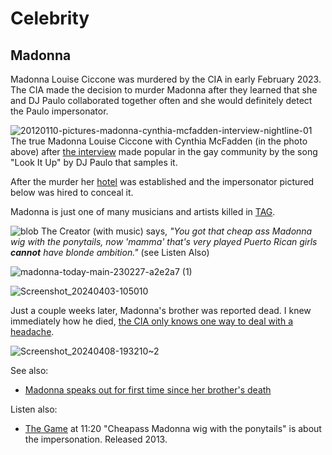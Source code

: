 # Celebrity
## Madonna 

Madonna Louise Ciccone was murdered by the CIA in early February 2023. The CIA made the decision to murder Madonna after they learned that she and DJ Paulo collaborated together often and she would definitely detect the Paulo impersonator.

![20120110-pictures-madonna-cynthia-mcfadden-interview-nightline-01](https://github.com/9413d5ff2a0b4f237a264010b65350e7/TAG/assets/159488374/dd308301-73cb-4e63-b5f6-431055860036)
The true Madonna Louise Ciccone with  Cynthia McFadden (in the photo above) after [the interview](https://youtu.be/Yn9xPxfC34I?si=Sj4EH1fWBiDERuF7) made popular in the gay community by the song "Look It Up" by DJ Paulo that samples it.

After the murder her [hotel](/hotels) was established and the impersonator pictured below was hired to conceal it.

Madonna is just one of many musicians and artists killed in [TAG](/). 

![blob](https://github.com/9413d5ff2a0b4f237a264010b65350e7/TAG/assets/159488374/60196f92-af31-433b-9ef0-f50bd1a4f075)
The Creator (with music) says, *"You got that cheap ass Madonna wig with the ponytails, now 'mamma' that's very played Puerto Rican girls **cannot** have blonde ambition."* (see Listen Also)

![madonna-today-main-230227-a2e2a7 (1)](https://github.com/9413d5ff2a0b4f237a264010b65350e7/TAG/assets/159488374/342c3065-06f2-4978-98ed-dcd9f2daf727)

![Screenshot_20240403-105010](https://github.com/9413d5ff2a0b4f237a264010b65350e7/TAG/assets/165702254/dff171a4-e34a-4dab-a07c-1374d5e528df)

Just a couple weeks later, Madonna's brother was reported dead.  I knew immediately how he died, [the CIA only knows one way to deal with a headache](https://twitter.com/kelvinewilliams/status/1630086160776134658?t=lpHEbDEQ7VNl8SsBoPAgQg&s=19).

![Screenshot_20240408-193210~2](https://github.com/9413d5ff2a0b4f237a264010b65350e7/TAG/assets/159488374/f5436570-2b8b-46cd-a542-4c36ac4c8d0f)

See also:
* [Madonna speaks out for first time since her brother's death](https://www.today.com/today/amp/rcna72603)

Listen also:
* [The Game](https://on.soundcloud.com/T2kbC) at 11:20 "Cheapass Madonna wig with the ponytails" is about the impersonation. Released 2013.
